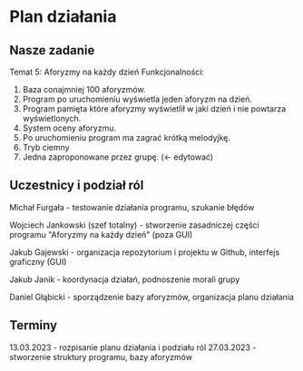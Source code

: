 # Plan działania

## Nasze zadanie
Temat 5: Aforyzmy na każdy dzień
Funkcjonalności:
1.    Baza conajmniej 100 aforyzmów.
2.    Program po uruchomieniu wyświetla jeden aforyzm na dzień.
3.    Program pamięta które aforyzmy wyświetlił w jaki dzień i nie powtarza wyświetlonych.
4.    System oceny aforyzmu.
5.    Po uruchomieniu program ma zagrać krótką melodyjkę.
6.    Tryb ciemny
7.    Jedna zaproponowane przez grupę. (<- edytować)

## Uczestnicy i podział ról
Michał Furgała - testowanie działania programu, szukanie błędów

Wojciech Jankowski (szef totalny) -  stworzenie zasadniczej części programu "Aforyzmy na każdy dzień" (poza GUI)

Jakub Gajewski - organizacja repozytorium i projektu w Github, interfejs graficzny (GUI)

Jakub Janik - koordynacja działań, podnoszenie morali grupy

Daniel Głąbicki - sporządzenie bazy aforyzmów, organizacja planu działania


## Terminy
13.03.2023 - rozpisanie planu działania i podziału ról
27.03.2023 - stworzenie struktury programu, bazy aforyzmów


